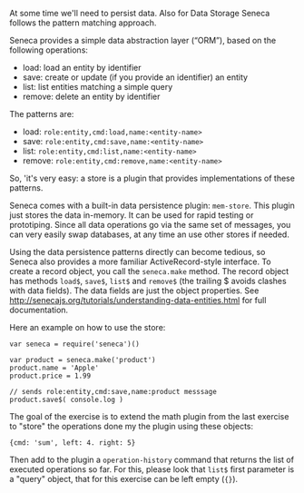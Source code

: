 At some time we'll need to persist data. Also for Data Storage
Seneca follows the pattern matching approach.

Seneca provides a simple data abstraction layer (“ORM”), based on the following operations:

* load: load an entity by identifier
* save: create or update (if you provide an identifier) an entity
* list: list entities matching a simple query
* remove: delete an entity by identifier

The patterns are:

* load: `role:entity,cmd:load,name:<entity-name>`
* save: `role:entity,cmd:save,name:<entity-name>`
* list: `role:entity,cmd:list,name:<entity-name>`
* remove: `role:entity,cmd:remove,name:<entity-name>`

So, 'it's very easy: a store is a plugin that provides implementations of these patterns.

Seneca comes with a built-in data persistence plugin: `mem-store`.
This plugin just stores the data in-memory. It can be used  for rapid testing
or prototiping. Since all data operations go via the same set of messages,
you can very easily swap databases, at any time an use other stores
if needed.

Using the data persistence patterns
directly can become tedious, so Seneca also provides a more familiar ActiveRecord-style interface.
To create a record object, you call the `seneca.make` method.
The record object has methods `load$`, `save$`, `list$` and `remove$`
 (the trailing $ avoids clashes with data fields).
The data fields are just the object properties.
See
http://senecajs.org/tutorials/understanding-data-entities.html for full documentation.  

Here an example on how to use the store:
```
var seneca = require('seneca')()

var product = seneca.make('product')
product.name = 'Apple'
product.price = 1.99

// sends role:entity,cmd:save,name:product messsage
product.save$( console.log )
```
The goal of the exercise is to extend the math plugin from the last
exercise to "store" the operations done my the plugin using these objects:

`{cmd: 'sum', left: 4. right: 5}`

Then add to the plugin a `operation-history` command that returns the list of executed
operations so far. For this, please look that `list$` first parameter is a
"query" object, that for this exercise can be left empty (`{}`).
